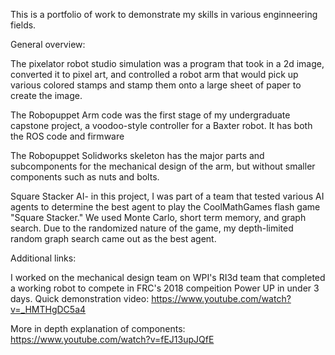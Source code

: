 This is a portfolio of work to demonstrate my skills in various enginneering fields.

General overview: 

The pixelator robot studio simulation was a program that took in a 2d image, converted it to pixel art, and controlled a robot arm that would pick up various colored stamps and stamp them onto a large sheet of paper to create the image.

The Robopuppet Arm code was the first stage of my undergraduate capstone project, a voodoo-style controller for a Baxter robot. It has both the ROS code and firmware

The Robopuppet Solidworks skeleton has the major parts and subcomponents for the mechanical design of the arm, but without smaller components such as nuts and bolts.

Square Stacker AI- in this project, I was part of a team that tested various AI agents to determine the best agent to play the CoolMathGames flash game "Square Stacker." We used Monte Carlo, short term memory, and graph search. Due to the randomized nature of the game, my depth-limited random graph search came out as the best agent.

Additional links:

I worked on the mechanical design team on WPI's RI3d team that completed a working robot to compete in FRC's 2018 compeition Power UP in under 3 days. Quick demonstration video: https://www.youtube.com/watch?v=_HMTHgDC5a4

More in depth explanation of components: https://www.youtube.com/watch?v=fEJ13upJQfE
